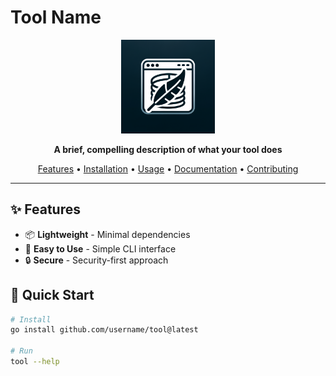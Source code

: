 # Tool Name

<p align="center">
    <img src="./img.png" alt="Logo" width="150">
</p>

<p align="center">
    <strong>A brief, compelling description of what your tool does</strong>
</p>

<p align="center">
    <a href="#features">Features</a> •
    <a href="#installation">Installation</a> •
    <a href="#usage">Usage</a> •
    <a href="#documentation">Documentation</a> •
    <a href="#contributing">Contributing</a>
</p>

---

## ✨ Features

- 📦 **Lightweight** - Minimal dependencies
- 🔧 **Easy to Use** - Simple CLI interface
- 🔒 **Secure** - Security-first approach

## 🚀 Quick Start
```bash
# Install
go install github.com/username/tool@latest

# Run
tool --help
